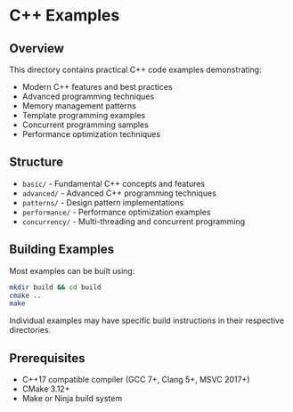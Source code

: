 # C++ Examples

## Overview
This directory contains practical C++ code examples demonstrating:

- Modern C++ features and best practices
- Advanced programming techniques
- Memory management patterns
- Template programming examples
- Concurrent programming samples
- Performance optimization techniques

## Structure
- `basic/` - Fundamental C++ concepts and features
- `advanced/` - Advanced C++ programming techniques
- `patterns/` - Design pattern implementations
- `performance/` - Performance optimization examples
- `concurrency/` - Multi-threading and concurrent programming

## Building Examples
Most examples can be built using:
```bash
mkdir build && cd build
cmake ..
make
```

Individual examples may have specific build instructions in their respective directories.

## Prerequisites
- C++17 compatible compiler (GCC 7+, Clang 5+, MSVC 2017+)
- CMake 3.12+
- Make or Ninja build system